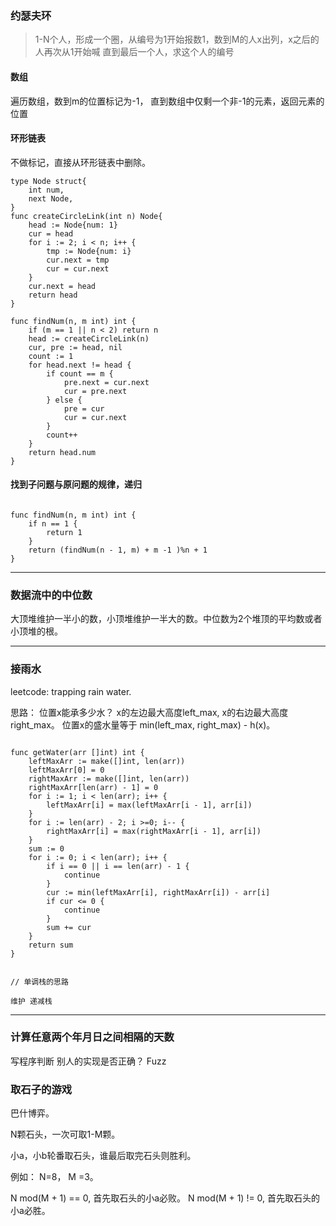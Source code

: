 
### 约瑟夫环

> 1-N个人，形成一个圈，从编号为1开始报数1，数到M的人x出列，x之后的人再次从1开始喊
> 直到最后一个人，求这个人的编号

#### 数组
遍历数组，数到m的位置标记为-1， 直到数组中仅剩一个非-1的元素，返回元素的位置

#### 环形链表
不做标记，直接从环形链表中删除。
```golang
type Node struct{
    int num,
    next Node,
}
func createCircleLink(int n) Node{
    head := Node{num: 1}
    cur = head
    for i := 2; i < n; i++ {
        tmp := Node{num: i}
        cur.next = tmp
        cur = cur.next
    }
    cur.next = head
    return head
}

func findNum(n, m int) int {
    if (m == 1 || n < 2) return n
    head := createCircleLink(n)
    cur, pre := head, nil
    count := 1
    for head.next != head {
        if count == m {
            pre.next = cur.next
            cur = pre.next
        } else {
            pre = cur
            cur = cur.next
        }
        count++
    }
    return head.num
}
```

#### 找到子问题与原问题的规律，递归
```golang

func findNum(n, m int) int {
    if n == 1 {
        return 1
    }
    return (findNum(n - 1, m) + m -1 )%n + 1 
}

```

---

### 数据流中的中位数

大顶堆维护一半小的数，小顶堆维护一半大的数。中位数为2个堆顶的平均数或者小顶堆的根。

---

### 接雨水

leetcode: trapping rain water.

思路： 
位置x能承多少水？ x的左边最大高度left_max, x的右边最大高度right_max。
位置x的盛水量等于 min(left_max, right_max) - h(x)。

```golang

func getWater(arr []int) int {
    leftMaxArr := make([]int, len(arr))
    leftMaxArr[0] = 0
    rightMaxArr := make([]int, len(arr))
    rightMaxArr[len(arr) - 1] = 0
    for i := 1; i < len(arr); i++ {
        leftMaxArr[i] = max(leftMaxArr[i - 1], arr[i])
    }
    for i := len(arr) - 2; i >=0; i-- {
        rightMaxArr[i] = max(rightMaxArr[i - 1], arr[i])
    }
    sum := 0 
    for i := 0; i < len(arr); i++ {
        if i == 0 || i == len(arr) - 1 {
            continue
        }
        cur := min(leftMaxArr[i], rightMaxArr[i]) - arr[i]
        if cur <= 0 {
            continue
        }
        sum += cur
    }
    return sum
}

```

```golang

// 单调栈的思路

维护 递减栈

```

---


### 计算任意两个年月日之间相隔的天数

写程序判断 别人的实现是否正确？ Fuzz 


### 取石子的游戏

巴什博弈。

N颗石头，一次可取1-M颗。

小a，小b轮番取石头，谁最后取完石头则胜利。

例如： N=8， M =3。

N mod(M + 1) == 0, 首先取石头的小a必败。
N mod(M + 1) != 0, 首先取石头的小a必胜。